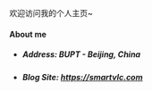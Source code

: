 欢迎访问我的个人主页~

#### About me

 - ##### Address: BUPT - Beijing, China
 - ##### Blog Site: <https://smartvlc.com>